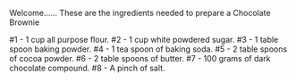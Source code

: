 Welcome......
These are the ingredients needed to prepare a Chocolate Brownie

#1 - 1 cup all purpose flour.
#2 - 1 cup white powdered sugar.
#3 - 1 table spoon baking powder.
#4 - 1 tea spoon of baking soda.
#5 - 2 table spoons of cocoa powder.
#6 - 2 table spoons of butter.
#7 - 100 grams of dark chocolate compound.
#8 - A pinch of salt.